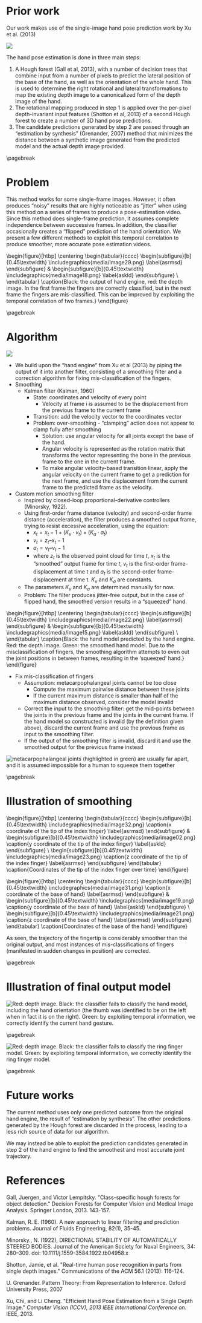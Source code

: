 Prior work
==========

Our work makes use of the single-image hand pose prediction work by Xu
et al. (2013)

![](media/image34.png)

The hand pose estimation is done in three main steps:

1.  A Hough forest (Gall et al, 2013), with a number of decision trees that combine input from a number of pixels to predict the lateral position of the base of the hand, as well as the orientation of the whole hand. This is used to determine the right rotational and lateral transformations to map the existing depth image to a canonicalized form of the depth image of the hand.
2.  The rotational mapping produced in step 1 is applied over the per-pixel depth-invariant input features (Shotton et al, 2013) of a second Hough forest to create a number of 3D hand pose predictions.
3.  The candidate predictions generated by step 2 are passed through an “estimation by synthesis” (Grenander, 2007) method that minimizes the distance between a synthetic image generated from the predicted model and the actual depth image provided.

\pagebreak

Problem
=======

This method works for some single-frame images. However, it often
produces “noisy” results that are highly noticeable as “jitter” when
using this method on a series of frames to produce a pose-estimation
video. Since this method does single-frame prediction, it assumes
complete independence between successive frames. In addition, the
classifier occasionally creates a “flipped” prediction of the hand
orientation. We present a few different methods to exploit this temporal
correlation to produce smoother, more accurate pose estimation videos.

\begin{figure}[htbp]
    \centering
    \begin{tabular}{cccc}
        \begin{subfigure}[b]{0.45\textwidth}
        \includegraphics{media/image29.png}
        \label{asrmsd}
        \end{subfigure} &
        \begin{subfigure}[b]{0.45\textwidth}
        \includegraphics{media/image18.png}
        \label{askld}
        \end{subfigure} \\
    \end{tabular}
    \caption{Black: the output of hand engine, red: the depth image. In the first frame the fingers are correctly classified, but in the next frame the fingers are mis-classified. This can be improved by exploiting the temporal correlation of two frames.}
\end{figure}

\pagebreak

Algorithm
=========

![](media/image17.png)

- We build upon the “hand engine” from Xu et al (2013) by piping the output of it into another filter, consisting of a smoothing filter and a correction algorithm for fixing mis-classification of the fingers.
- Smoothing
    - Kalman filter (Kalman, 1960)
        - State: coordinates and velocity of every point
            - Velocity at frame i is assumed to be the displacement from the previous frame to the current frame
        - Transition: add the velocity vector to the coordinates vector
        - Problem: over-smoothing - “clamping” action does not appear to clamp fully after smoothing
            - Solution: use angular velocity for all joints except the base of the hand.
            - Angular velocity is represented as the rotation matrix that transforms the vector representing the bone in the previous frame to the one in the current frame.
            - To make angular velocity-based transition linear, apply the angular velocity on the current frame to get a prediction for the next frame, and use the displacement from the current frame to the predicted frame as the velocity.
- Custom motion smoothing filter
    - Inspired by closed-loop proportional-derivative controllers (Minorsky, 1922).
    - Using first-order frame distance (velocity) and second-order frame distance (acceleration), the filter produces a smoothed output frame, trying to resist excessive acceleration, using the equation:
        - $x_t = x_t-1 + (K_v \cdot v_t) + (K_a \cdot a_t)$
        - $v_t = z_t – x_t-1$
        - $a_t = v_t – v_t-1$
        - where $z_t$ is the observed point cloud for time $t$, $x_t$ is the “smoothed” output frame for time $t$, $v_t$ is the first-order frame-displacement at time t and $a_t$ is the second-order frame-displacement at time t. $K_v$ and $K_a$ are constants.
    - The parameters $K_v$ and $K_a$ are determined manually for now.
    - Problem: The filter produces jitter-free output, but in the case of flipped hand, the smoothed version results in a “squeezed” hand.

\begin{figure}[htbp]
    \centering
    \begin{tabular}{cccc}
        \begin{subfigure}[b]{0.45\textwidth}
        \includegraphics{media/image22.png}
        \label{asrmsd}
        \end{subfigure} &
        \begin{subfigure}[b]{0.45\textwidth}
        \includegraphics{media/image15.png}
        \label{askld}
        \end{subfigure} \\
    \end{tabular}
    \caption{Black: the hand model predicted by the hand engine. Red: the depth image. Green: the smoothed hand model. Due to the misclassification of fingers, the smoothing algorithm attempts to even out the joint positions in between frames, resulting in the ‘squeezed’ hand.}
\end{figure}

- Fix mis-classification of fingers
    - Assumption: metacarpophalangeal joints cannot be too close
        - Compute the maximum pairwise distance between these joints
        - If the current maximum distance is smaller than half of the maximum distance observed, consider the model invalid
    - Correct the input to the smoothing filter: get the mid-points between the joints in the previous frame and the joints in the current frame. If the hand model so constructed is invalid (by the definition given above), discard the current frame and use the previous frame as input to the smoothing filter.
    - If the output of the smoothing filter is invalid, discard it and use the smoothed output for the previous frame instead

![metacarpophalangeal joints (highlighted in green) are usually far apart,
and it is assumed impossible for a human to squeeze them together](media/image16.png)

\pagebreak

Illustration of smoothing
=========================

\begin{figure}[htbp]
    \centering
    \begin{tabular}{cccc}
        \begin{subfigure}[b]{0.45\textwidth}
        \includegraphics{media/image32.png}
        \caption{x coordinate of the tip of the index finger}
        \label{asrmsd}
        \end{subfigure} &
        \begin{subfigure}[b]{0.45\textwidth}
        \includegraphics{media/image02.png}
        \caption{y coordinate of the tip of the index finger}
        \label{askld}
        \end{subfigure} \\
        \begin{subfigure}[b]{0.45\textwidth}
        \includegraphics{media/image23.png}
        \caption{z coordinate of the tip of the index finger}
        \label{asrmsd}
        \end{subfigure}
    \end{tabular}
    \caption{Coordinates of the tip of the index finger over time}
\end{figure}

\begin{figure}[htbp]
    \centering
    \begin{tabular}{cccc}
        \begin{subfigure}[b]{0.45\textwidth}
        \includegraphics{media/image31.png}
        \caption{x coordinate of the base of hand}
        \label{asrmsd}
        \end{subfigure} &
        \begin{subfigure}[b]{0.45\textwidth}
        \includegraphics{media/image19.png}
        \caption{y coordinate of the base of hand}
        \label{askld}
        \end{subfigure} \\
        \begin{subfigure}[b]{0.45\textwidth}
        \includegraphics{media/image21.png}
        \caption{z coordinate of the base of hand}
        \label{asrmsd}
        \end{subfigure}
    \end{tabular}
    \caption{Coordinates of the base of the hand}
\end{figure}

As seen, the trajectory of the fingertip is considerably smoother than
the original output, and most instances of mis-classifications of
fingers (manifested in sudden changes in position) are corrected.

\pagebreak

Illustration of final output model
==================================

![Red: depth image. Black: the classifier fails to classify the hand model, including the hand orientation (the thumb was identified to be on the left when in fact it is on the right). Green: by exploiting temporal information, we correctly identify the current hand gesture.](media/image27.png)

\pagebreak

![Red: depth image. Black: the classifier fails to classify the ring finger model. Green: by exploiting temporal information, we correctly identify the ring finger model.](media/image20.png)

\pagebreak

Future works
============

The current method uses only one predicted outcome from the original
hand engine, the result of “estimation by synthesis”. The other
predictions generated by the Hough forest are discarded in the process,
leading to a less rich source of data for our algorithm.

We may instead be able to exploit the prediction candidates generated in
step 2 of the hand engine to find the smoothest and most accurate joint
trajectory.

References
==========

Gall, Juergen, and Victor Lempitsky. "Class-specific hough forests for object detection." Decision Forests for Computer Vision and Medical Image Analysis. Springer London, 2013. 143-157.

Kalman, R. E. (1960). A new approach to linear filtering and prediction problems. Journal of Fluids Engineering, 82(1), 35-45.

Minorsky., N. (1922), DIRECTIONAL STABILITY OF AUTOMATICALLY STEERED BODIES. Journal of the American Society for Naval Engineers, 34: 280–309. doi: 10.1111/j.1559-3584.1922.tb04958.x

Shotton, Jamie, et al. "Real-time human pose recognition in parts from single depth images." Communications of the ACM 56.1 (2013): 116-124.

U. Grenander. Pattern Theory: From Representation to Inference. Oxford University Press, 2007

Xu, Chi, and Li Cheng. "Efficient Hand Pose Estimation from a Single Depth Image." *Computer Vision (ICCV), 2013 IEEE International Conference on*. IEEE, 2013.